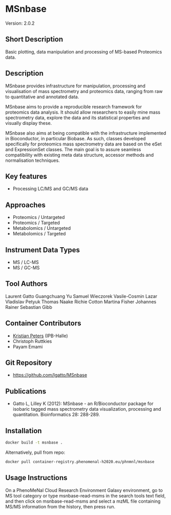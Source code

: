 # MSnbase
Version: 2.0.2

## Short Description
Basic plotting, data manipulation and processing of MS-based Proteomics data.

## Description

MSnbase provides infrastructure for manipulation, processing and visualisation of mass spectrometry and proteomics data, ranging from raw to quantitative and annotated data.

MSnbase aims to provide a reproducible research framework for proteomics data analysis. It should allow researchers to easily mine mass spectrometry data, explore the data and its statistical properties and visually display these.

MSnbase also aims at being compatible with the infrastructure implemented in Bioconductor, in particular Biobase. As such, classes developed specifically for proteomics mass spectrometry data are based on the eSet and ExpressionSet classes. The main goal is to assure seamless compatibility with existing meta data structure, accessor methods and normalisation techniques.

## Key features

- Processing LC/MS and GC/MS data

## Approaches

- Proteomics / Untargeted
- Proteomics / Targeted
- Metabolomics / Untargeted
- Metabolomics / Targeted

## Instrument Data Types

- MS / LC-MS
- MS / GC-MS

## Tool Authors

Laurent Gatto
Guangchuang Yu
Samuel Wieczorek
Vasile-Cosmin Lazar
Vladislav Petyuk
Thomas Naake
Richie Cotton
Martina Fisher
Johannes Rainer
Sebastian Gibb

## Container Contributors

- [Kristian Peters](https://github.com/korseby) (IPB-Halle)
- Christoph Ruttkies
- Payam Emami

## Git Repository

- https://github.com/lgatto/MSnbase

## Publications

- Gatto L, Lilley K (2012): MSnbase - an R/Bioconductor package for isobaric tagged mass spectrometry data visualization, processing and quantitation. Bioinformatics 28: 288-289.

## Installation 

```bash
docker build -t msnbase .
```
Alternatively, pull from repo:
```bash
docker pull container-registry.phenomenal-h2020.eu/phnmnl/msnbase
```

## Usage Instructions
On a PhenoMeNal Cloud Research Environment Galaxy environment, go to MS tool category or type msnbase-read-msms in the search tools text field, and then click on msnbase-read-msms and select a mzML file containing MS/MS information from the history, then press run.

